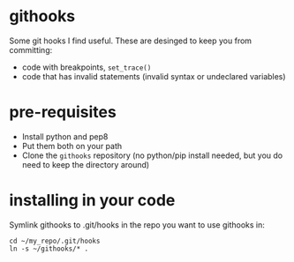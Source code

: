 githooks
========
Some git hooks I find useful. These are desinged to keep you from committing:

* code with breakpoints, ``set_trace()``
* code that has invalid statements (invalid syntax or undeclared variables)

pre-requisites
===============
* Install python and pep8
* Put them both on your path
* Clone the ``githooks`` repository (no python/pip install needed, but you do need to keep the directory around)

installing in your code
========================
Symlink githooks to .git/hooks in the repo you want to use githooks in:

    cd ~/my_repo/.git/hooks
    ln -s ~/githooks/* .